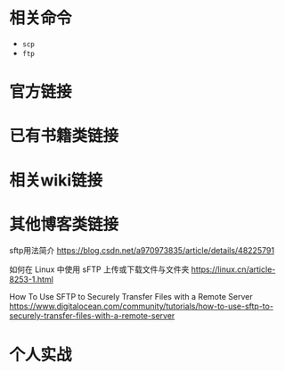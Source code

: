 
# 相关命令

- `scp`
- `ftp`

# 官方链接

# 已有书籍类链接

# 相关wiki链接

# 其他博客类链接

sftp用法简介 https://blog.csdn.net/a970973835/article/details/48225791

如何在 Linux 中使用 sFTP 上传或下载文件与文件夹 https://linux.cn/article-8253-1.html

How To Use SFTP to Securely Transfer Files with a Remote Server https://www.digitalocean.com/community/tutorials/how-to-use-sftp-to-securely-transfer-files-with-a-remote-server

# 个人实战
